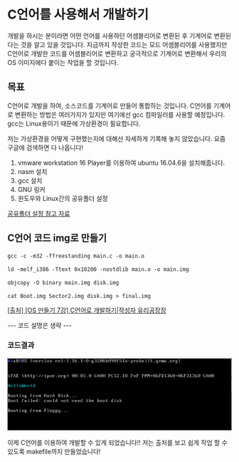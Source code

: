 # C언어를 사용해서 개발하기

개발을 하시는 분이라면 어떤 언어를 사용하던 어셈블리어로 변환된 후 기계어로 변환된다는 것을 알고 있을 것입니다. 지금까지 작성한 코드는 모드 어셈블리어를 사용했지만 C언어로 개발한 코드를 어셈블리어로 변환하고 궁극적으로 기계어로 변환해서 우리의 OS 이미지에다 붙이는 작업을 할 것입니다.

## 목표

C언어로 개발을 하여, 소스코드를 기계어로 만들어 통합하는 것입니다. C언어를 기계어로 변환하는 방법은 여러가지가 있지만 여기에선 gcc 컴파일러를 사용할 예정입니다. gcc는 Linux용이기 때문에 가상환경이 필요합니다.

저는 가상환경을 어떻게 구현했는지에 대해선 자세하게 기록해 놓지 않았습니다. 요즘 구글에 검색하면 다 나옵니다!

1. vmware workstation 16 Player를 이용하여 ubuntu 16.04.6을 설치해줍니다.
2. nasm 설치
3. gcc 설치
4. GNU 링커
5. 윈도우와 Linux간의 공유폴더 설정 

[공유폴더 설정 참고 자료](https://m.blog.naver.com/PostView.nhn?blogId=cjh226&logNo=221159795371&proxyReferer=https%3A%2F%2Fwww.google.co.kr%2F)

## C언어 코드 img로 만들기

```
gcc -c -m32 -ffreestanding main.c -o main.o
```

```
ld -melf_i386 -Ttext 0x10200 -nostdlib main.o -o main.img
```

```
objcopy -O binary main.img disk.img
```
```
cat Boot.img Sector2.img disk.img > final.img
```
[[출처] [OS 만들기 7강] C언어로 개발하기|작성자 유리공장장](https://blog.naver.com/PostView.naver?blogId=simhs93&logNo=221260586399&parentCategoryNo=&categoryNo=40&viewDate=&isShowPopularPosts=false&from=postView)



--- 코드 설명은 생략 ---

### 코드결과

![코드 결과](./결과.PNG)

이제 C언어를 이용하여 개발할 수 있게 되었습니다!! 저는 출처를 보고 쉽게 작업 할 수 있도록 makefile까지 만들었습니다!



